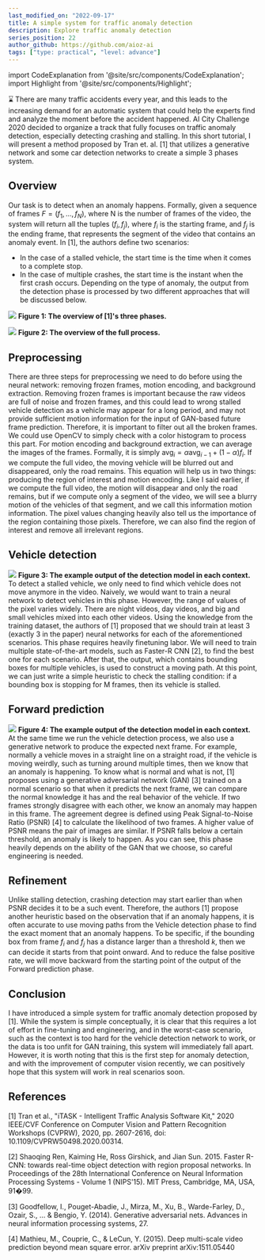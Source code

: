 ```yaml
---
last_modified_on: "2022-09-17"
title: A simple system for traffic anomaly detection
description: Explore traffic anomaly detection
series_position: 22
author_github: https://github.com/aioz-ai
tags: ["type: practical", "level: advance"]
---
```


import CodeExplanation from '@site/src/components/CodeExplanation';  
import Highlight from '@site/src/components/Highlight';

:hourglass: There are many traffic accidents every year, and this leads to the increasing demand for an automatic system that could help the experts find and analyze the moment before the accident happened. AI City Challenge 2020 decided to organize a track that fully focuses on traffic anomaly detection, especially detecting crashing and stalling. In this short tutorial, I will present a method proposed by Tran et. al. [1] that utilizes a generative network and some car detection networks to create a simple 3 phases system.


## Overview 
Our task is to detect when an anomaly happens. Formally, given a sequence of frames $F = (f_1, \dots, f_N)$, where N is the number of frames of the video, the system will return all the tuples $(f_i, f_j)$, where $f_i$ is the starting frame, and $f_j$ is the ending frame, that represents the segment of the video that contains an anomaly event. In [1], the authors define two scenarios: 
- In the case of a stalled vehicle, the start time is the time when it comes to a complete stop. 
- In the case of multiple crashes, the start time is the instant when the first crash occurs.
Depending on the type of anomaly, the output from the detection phase is processed by two different approaches that will be discussed below.

![](https://vision.aioz.io/f/6e861d52094546aeb31e/?dl=1)
**Figure 1: The overview of [1]&#39;s three phases.**

![](https://vision.aioz.io/f/ba63fb1948654c9da5bd/?dl=1)
**Figure 2: The overview of the full process.**

## Preprocessing
There are three steps for preprocessing we need to do before using the neural network: removing frozen frames, motion encoding, and background extraction.
Removing frozen frames is important because the raw videos are full of noise and frozen frames, and this could lead to wrong stalled vehicle detection as a vehicle may appear for a long period, and may not provide sufficient motion information for the input of GAN-based future frame prediction. Therefore, it is important to filter out all the broken frames. We could use OpenCV to simply check with a color histogram to process this part. 
For motion encoding and background extraction, we can average the images of the frames. Formally, it is simply $\text{avg}_i = \alpha \text{avg}_{i-1} + (1-\alpha)f_i$. If we compute the full video, the moving vehicle will be blurred out and disappeared, only the road remains. This equation will help us in two things: producing the region of interest and motion encoding. Like I said earlier, if we compute the full video, the motion will disappear and only the road remains, but if we compute only a segment of the video, we will see a blurry motion of the vehicles of that segment, and we call this information motion information. The pixel values changing heavily also tell us the importance of the region containing those pixels. Therefore, we can also find the region of interest and remove all irrelevant regions. 

## Vehicle detection
![](https://vision.aioz.io/f/33a857b111854203ac43/?dl=1)
**Figure 3: The example output of the detection model in each context.**
To detect a stalled vehicle, we only need to find which vehicle does not move anymore in the video. Naively, we would want to train a neural network to detect vehicles in this phase. However, the range of values of the pixel varies widely. There are night videos, day videos, and big and small vehicles mixed into each other videos. Using the knowledge from the training dataset, the authors of [1] proposed that we should train at least 3 (exactly 3 in the paper) neural networks for each of the aforementioned scenarios. This phase requires heavily finetuning labor. We will need to train multiple state-of-the-art models, such as Faster-R CNN [2], to find the best one for each scenario. After that, the output, which contains bounding boxes for multiple vehicles, is used to construct a moving path. At this point, we can just write a simple heuristic to check the stalling condition: if a bounding box is stopping for M frames, then its vehicle is stalled. 

## Forward prediction 
![](https://vision.aioz.io/f/0e0e98923ef044df810f/?dl=1)
**Figure 4: The example output of the detection model in each context.**
At the same time we run the vehicle detection process, we also use a generative network to produce the expected next frame. For example, normally a vehicle moves in a straight line on a straight road, if the vehicle is moving weirdly, such as turning around multiple times, then we know that an anomaly is happening. To know what is normal and what is not, [1] proposes using a generative adversarial network (GAN) [3] trained on a normal scenario so that when it predicts the next frame, we can compare the normal knowledge it has and the real behavior of the vehicle. If two frames strongly disagree with each other, we know an anomaly may happen in this frame. The agreement degree is defined using Peak Signal-to-Noise Ratio (PSNR) [4] to calculate the likelihood of two frames. A higher value of PSNR means the pair of images are similar. If PSNR falls below a certain threshold, an anomaly is likely to happen.
As you can see, this phase heavily depends on the ability of the GAN that we choose, so careful engineering is needed. 

## Refinement
Unlike stalling detection, crashing detection may start earlier than when PSNR decides it to be a such event. Therefore, the authors [1] propose another heuristic based on the observation that if an anomaly happens, it is often accurate to use moving paths from the Vehicle detection phase to find the exact moment that an anomaly happens. To be specific, if the bounding box from frame $f_i$ and $f_j$ has a distance larger than a threshold $k$, then we can decide it starts from that point onward. And to reduce the false positive rate, we will move backward from the starting point of the output of the Forward prediction phase. 

## Conclusion 
I have introduced a simple system for traffic anomaly detection proposed by [1]. While the system is simple conceptually, it is clear that this requires a lot of effort in fine-tuning and engineering, and in the worst-case scenario, such as the context is too hard for the vehicle detection network to work, or the data is too unfit for GAN training, this system will immediately fall apart. However, it is worth noting that this is the first step for anomaly detection, and with the improvement of computer vision recently, we can positively hope that this system will work in real scenarios soon. 

## References
[1] Tran et al., &#34;iTASK - Intelligent Traffic Analysis Software Kit,&#34; 2020 IEEE/CVF Conference on Computer Vision and Pattern Recognition Workshops (CVPRW), 2020, pp. 2607-2616, doi: 10.1109/CVPRW50498.2020.00314.

[2] Shaoqing Ren, Kaiming He, Ross Girshick, and Jian Sun. 2015. Faster R-CNN: towards real-time object detection with region proposal networks. In Proceedings of the 28th International Conference on Neural Information Processing Systems - Volume 1 (NIPS&#39;15). MIT Press, Cambridge, MA, USA, 91�99.


[3] Goodfellow, I., Pouget-Abadie, J., Mirza, M., Xu, B., Warde-Farley, D., Ozair, S., ... &amp; Bengio, Y. (2014). Generative adversarial nets. Advances in neural information processing systems, 27.

[4] Mathieu, M., Couprie, C., &amp; LeCun, Y. (2015). Deep multi-scale video prediction beyond mean square error. arXiv preprint arXiv:1511.05440